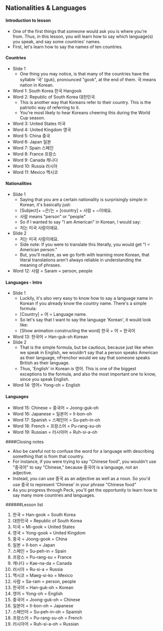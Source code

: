 ## Nationalities & Languages

#### Introduction to lesson
* One of the first things that someone would ask you is where you're from. Thus, in this lesson, you will learn how to say which language(s) you speak, and say some countries' names.
* First, let's learn how to say the names of ten countries. 

#### Countries
* Slide 1
  * One thing you may notice, is that many of the countries have the syllable '국' (guk), pronounced "gook", at the end of them. 국 means nation in Korean.
* Word 1: South Korea 한국 Hangook
* Word 2: Republic of South Korea 대한민국
	* This is another way that Koreans refer to their country. This is the patriotic way of referring to it.
	* You're most likely to hear Koreans cheering this during the World Cup season.
* Word 3: United States 미국
* Word 4: United Kingdom 영국
* Word 5: China 중국
* Word 6: Japan 일본
* Word 7: Spain 스페인
* Word 8: France 프랑스
* Word 9: Canada 캐나다
* Word 10: Russia 러시아
* Word 11: Mexico 맥시코

#### Nationalities
* Slide 1
	* Saying that you are a certain nationality is surprisingly simple in Korean, it's basically just:
	* [Subject]+ ~은/는 + [country] + 사람 + ~이에요.
	* 사람 means "person" or "people"
	* So if I wanted to say "I am American" in Korean, I would say:
	* 저는 미국 사람이에요.
* Slide 2
	* 저는 미국 사람이에요.
	* Side note: If you were to translate this literally, you would get "I = American person."
	* But, you'll realize, as we go forth with learning more Korean, that literal translations aren't always reliable in understanding the meaning of phrases.
* Word 12: 사람 = Saram = person, people

#### Languages - Intro
* Slide 1
	* Luckily, it's also very easy to know how to say a language name in Korean if you already know the country name. There's a simple formula:
	* [Country] + 어 = Language name.
	* So let's say that I want to say the language 'Korean', it would look like:
	* [Show animation constructing the word] 한국 + 어 = 한국어
* Word 13: 한국어 = Han-guk-oh Korean 
* Slide 2
	* That is the simple formula, but be cautious, because just like when we speak in English, we wouldn't say that a person speaks American as their language, nFrenchor would we say that someone speaks British as their language.
	* Thus, 'English' in Korean is 영어. This is one of the biggest exceptions to the formula, and also the most important one to know, since you speak English.
* Word 14: 영어= Yong-oh = English

#### Languages
* Word 15: Chinese = 중국어 = Joong-guk-oh
* Word 16: Japanese = 일본어 = Il-bon-oh
* Word 17: Spanish = 스페인어 = Su-peh-in-oh 
* Word 18: French = 프랑스어 = Pu-rang-su-oh
* Word 19: Russian = 러시아어 = Ruh-si-a-oh

####Closing notes
* Also be careful not to confuse the word for a language with describing something that is from that country.
* For instance, if you were trying to say "Chinese food", you wouldn't use "중국어" to say "Chinese," because 중국어 is a language, not an adjective.
* Instead, you can use 중국 as an adjective as well as a noun. So you'd use 중국 to represent 'Chinese' in your phrase "Chinese food"
* As you progress through Peck, you'll get the opportunity to learn how to say many more countries and languages.

######Lesson list
1. 한국 = Han-gook = South Korea
2. 대한민국 = Republic of South Korea
3. 미국 = Mi-gook = United States
4. 영국 = Yong-gook = United Kingdom
5. 중국 = Joong-gook = China
6. 일본 = Il-bon = Japan
7. 스페인 = Su-peh-in = Spain
8. 프랑스 = Pu-rang-su = France
9. 캐나다 = Kae-na-da = Canada
10. 러시아 = Ru-si-a = Russia 
11. 맥시코 = Maeg-si-ko = Mexico
12. 사람 = Sa-ram = person, people
13. 한국어 = Han-guk-oh = Korean
14. 영어 = Yong-oh = English
15. 중국어 = Joong-guk-oh = Chinese
16. 일본어 = Il-bon-oh = Japanese
17. 스페인어 = Su-peh-in-oh = Spanish
18. 프랑스어 = Pu-rang-su-oh = French
19. 러시아어 = Ruh-si-a-oh = Russian
